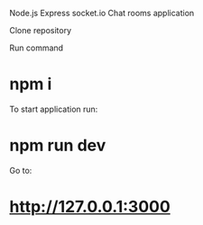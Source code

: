 Node.js Express socket.io Chat rooms application

Clone repository

Run command

# npm i

To start application run:

# npm run dev

Go to:

# http://127.0.0.1:3000
